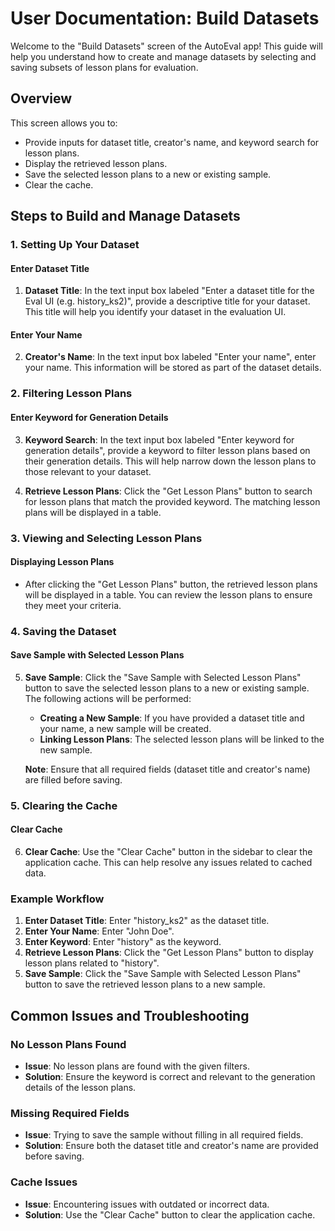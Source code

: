 # User Documentation: Build Datasets

Welcome to the "Build Datasets" screen of the AutoEval app! This guide will help you understand how to create and manage datasets by selecting and saving subsets of lesson plans for evaluation.

## Overview

This screen allows you to:
- Provide inputs for dataset title, creator's name, and keyword search for lesson plans.
- Display the retrieved lesson plans.
- Save the selected lesson plans to a new or existing sample.
- Clear the cache.

## Steps to Build and Manage Datasets

### 1. Setting Up Your Dataset

#### Enter Dataset Title

1. **Dataset Title**: In the text input box labeled "Enter a dataset title for the Eval UI (e.g. history_ks2)", provide a descriptive title for your dataset. This title will help you identify your dataset in the evaluation UI.

#### Enter Your Name

2. **Creator's Name**: In the text input box labeled "Enter your name", enter your name. This information will be stored as part of the dataset details.

### 2. Filtering Lesson Plans

#### Enter Keyword for Generation Details

3. **Keyword Search**: In the text input box labeled "Enter keyword for generation details", provide a keyword to filter lesson plans based on their generation details. This will help narrow down the lesson plans to those relevant to your dataset.

4. **Retrieve Lesson Plans**: Click the "Get Lesson Plans" button to search for lesson plans that match the provided keyword. The matching lesson plans will be displayed in a table.

### 3. Viewing and Selecting Lesson Plans

#### Displaying Lesson Plans

- After clicking the "Get Lesson Plans" button, the retrieved lesson plans will be displayed in a table. You can review the lesson plans to ensure they meet your criteria.

### 4. Saving the Dataset

#### Save Sample with Selected Lesson Plans

5. **Save Sample**: Click the "Save Sample with Selected Lesson Plans" button to save the selected lesson plans to a new or existing sample. The following actions will be performed:
    - **Creating a New Sample**: If you have provided a dataset title and your name, a new sample will be created.
    - **Linking Lesson Plans**: The selected lesson plans will be linked to the new sample.

    **Note**: Ensure that all required fields (dataset title and creator's name) are filled before saving.

### 5. Clearing the Cache

#### Clear Cache

6. **Clear Cache**: Use the "Clear Cache" button in the sidebar to clear the application cache. This can help resolve any issues related to cached data.

### Example Workflow

1. **Enter Dataset Title**: Enter "history_ks2" as the dataset title.
2. **Enter Your Name**: Enter "John Doe".
3. **Enter Keyword**: Enter "history" as the keyword.
4. **Retrieve Lesson Plans**: Click the "Get Lesson Plans" button to display lesson plans related to "history".
5. **Save Sample**: Click the "Save Sample with Selected Lesson Plans" button to save the retrieved lesson plans to a new sample.

## Common Issues and Troubleshooting

### No Lesson Plans Found

- **Issue**: No lesson plans are found with the given filters.
- **Solution**: Ensure the keyword is correct and relevant to the generation details of the lesson plans.

### Missing Required Fields

- **Issue**: Trying to save the sample without filling in all required fields.
- **Solution**: Ensure both the dataset title and creator's name are provided before saving.

### Cache Issues

- **Issue**: Encountering issues with outdated or incorrect data.
- **Solution**: Use the "Clear Cache" button to clear the application cache.
